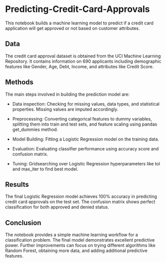 # Predicting-Credit-Card-Approvals


This notebook builds a machine learning model to predict if a credit card application will get approved or not based on customer attributes.

## Data

The credit card approval dataset is obtained from the UCI Machine Learning Repository. It contains information on 690 applicants including demographic features like Gender, Age, Debt, Income, and attributes like Credit Score. 

## Methods

The main steps involved in building the prediction model are:

- Data inspection: Checking for missing values, data types, and statistical properties. Missing values are imputed accordingly.

- Preprocessing: Converting categorical features to dummy variables, splitting them into train and test sets, and feature scaling using pandas get_dummies method.

- Model Building: Fitting a Logistic Regression model on the training data.

- Evaluation: Evaluating classifier performance using accuracy score and confusion matrix. 

- Tuning: Gridsearching over Logistic Regression hyperparameters like tol and max_iter to find best model.

## Results

The final Logistic Regression model achieves 100% accuracy in predicting credit card approvals on the test set. The confusion matrix shows perfect classification for both approved and denied status.

## Conclusion

The notebook provides a simple machine learning workflow for a classification problem. The final model demonstrates excellent predictive power. Further improvements can focus on trying different algorithms like Random Forest, obtaining more data, and adding additional predictive features.

